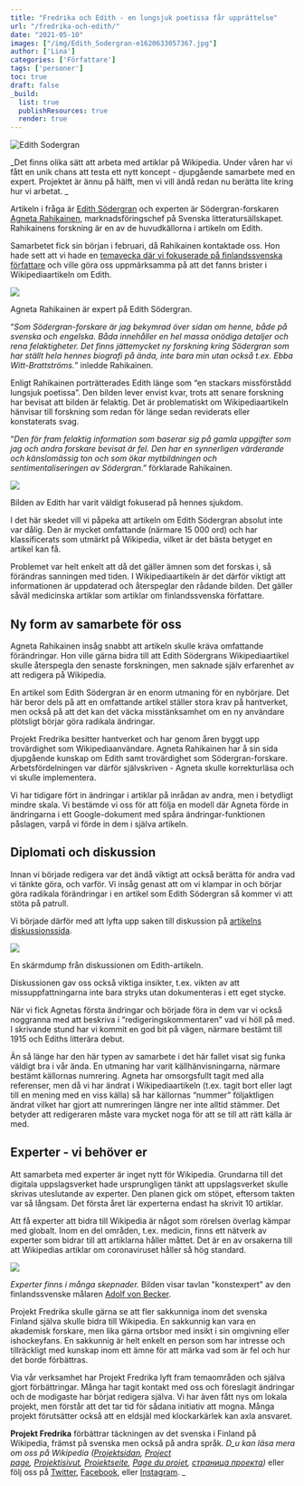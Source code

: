 ```yaml
---
title: "Fredrika och Edith - en lungsjuk poetissa får upprättelse"
url: "/fredrika-och-edith/"
date: "2021-05-10"
images: ["/img/Edith_Sodergran-e1620633057367.jpg"]
author: ['Lina']
categories: ['Författare']
tags: ['personer']
toc: true
draft: false
_build:
  list: true
  publishResources: true
  render: true
---
```


![Edith Sodergran](/img/Edith_Sodergran-e1620633057367.jpg)


_Det finns olika sätt att arbeta med artiklar på Wikipedia. Under våren har vi fått en unik chans att testa ett nytt koncept - djupgående samarbete med en expert. Projektet är ännu på hälft, men vi vill ändå redan nu berätta lite kring hur vi arbetat. _

Artikeln i fråga är [Edith Södergran](https://sv.wikipedia.org/wiki/Edith_S%C3%B6dergran) och experten är Södergran-forskaren [Agneta Rahikainen](https://sv.wikipedia.org/wiki/Agneta_Rahikainen), marknadsföringschef på Svenska litteratursällskapet. Rahikainens forskning är en av de huvudkällorna i artikeln om Edith. 

Samarbetet fick sin början i februari, då Rahikainen kontaktade oss. Hon hade sett att vi hade en [temavecka där vi fokuserade på finlandssvenska författare](https://projektfredrika.fi/finlandssvenska-forfattare/) och ville göra oss uppmärksamma på att det fanns brister i Wikipediaartikeln om Edith. 

![](/2021/05/Agneta_Rahikainen_02-787x1024.jpg)

Agneta Rahikainen är expert på Edith Södergran.

“_Som Södergran-forskare är jag bekymrad över sidan om henne, både på svenska och engelska. Båda innehåller en hel massa onödiga detaljer och rena felaktigheter. Det finns jättemycket ny forskning kring Södergran som har ställt hela hennes biografi på ända, inte bara min utan också t.ex. Ebba Witt-Brattströms._” inledde Rahikainen.

Enligt Rahikainen porträtterades Edith länge som “en stackars missförstådd lungsjuk poetissa”. Den bilden lever envist kvar, trots att senare forskning har bevisat att bilden är felaktig. Det är problematiskt om Wikipediaartikeln hänvisar till forskning som redan för länge sedan reviderats eller konstaterats svag.

“_Den för fram felaktig information som baserar sig på gamla uppgifter som jag och andra forskare bevisat är fel. Den har en synnerligen värderande och känslomässig ton och som ökar mytbildningen och sentimentaliseringen av Södergran_.” förklarade Rahikainen.

![](/2021/05/Edith_Södergran_in_her_sickbed_Arosa-1024x673.jpg)

Bilden av Edith har varit väldigt fokuserad på hennes sjukdom.

I det här skedet vill vi påpeka att artikeln om Edith Södergran absolut inte var dålig. Den är mycket omfattande (närmare 15 000 ord) och har klassificerats som utmärkt på Wikipedia, vilket är det bästa betyget en artikel kan få. 

Problemet var helt enkelt att då det gäller ämnen som det forskas i, så förändras sanningen med tiden. I Wikipediaartikeln är det därför viktigt att informationen är uppdaterad och återspeglar den rådande bilden. Det gäller såväl medicinska artiklar som artiklar om finlandssvenska författare.

## Ny form av samarbete för oss

Agneta Rahikainen insåg snabbt att artikeln skulle kräva omfattande förändringar. Hon ville gärna bidra till att Edith Södergrans Wikipediaartikel skulle återspegla den senaste forskningen, men saknade själv erfarenhet av att redigera på Wikipedia. 

En artikel som Edith Södergran är en enorm utmaning för en nybörjare. Det här beror dels på att en omfattande artikel ställer stora krav på hantverket, men också på att det kan det väcka misstänksamhet om en ny användare plötsligt börjar göra radikala ändringar. 

Projekt Fredrika besitter hantverket och har genom åren byggt upp trovärdighet som Wikipediaanvändare. Agneta Rahikainen har å sin sida djupgående kunskap om Edith samt trovärdighet som Södergran-forskare. Arbetsfördelningen var därför självskriven - Agneta skulle korrekturläsa och vi skulle implementera.

Vi har tidigare fört in ändringar i artiklar på inrådan av andra, men i betydligt mindre skala. Vi bestämde vi oss för att följa en modell där Agneta förde in ändringarna i ett Google-dokument med spåra ändringar-funktionen påslagen, varpå vi förde in dem i själva artikeln. 

## Diplomati och diskussion

Innan vi började redigera var det ändå viktigt att också berätta för andra vad vi tänkte göra, och varför. Vi insåg genast att om vi klampar in och börjar göra radikala förändringar i en artikel som Edith Södergran så kommer vi att stöta på patrull.

Vi började därför med att lyfta upp saken till diskussion på [artikelns diskussionssida](https://sv.wikipedia.org/wiki/Diskussion:Edith_S%C3%B6dergran#Projekt_Fredrika_kommer_att_jobba_med_artikeln).

![](https://lh4.googleusercontent.com/BDLeZHuqYcN8od4tJed9d0vRK4jl3o40D4Awb4eM7wVgnkPqJqjmsccUdaRhTPYqDqYDDAnDdfEhCNtEScVFwLh-SUT5NjaGWUGbKjrQ6XVVXKcK2IQi_QnI2zBRvx8FdrJWtmB0)

En skärmdump från diskussionen om Edith-artikeln.

Diskussionen gav oss också viktiga insikter, t.ex. vikten av att missuppfattningarna inte bara stryks utan dokumenteras i ett eget stycke. 

När vi fick Agnetas första ändringar och började föra in dem var vi också noggranna med att beskriva i “redigeringskommentaren” vad vi höll på med. I skrivande stund har vi kommit en god bit på vägen, närmare bestämt till 1915 och Ediths litterära debut.

Än så länge har den här typen av samarbete i det här fallet visat sig funka väldigt bra i vår ända. En utmaning har varit källhänvisningarna, närmare bestämt källornas numrering. Agneta har omsorgsfullt tagit med alla referenser, men då vi har ändrat i Wikipediaartikeln (t.ex. tagit bort eller lagt till en mening med en viss källa) så har källornas “nummer” följaktligen ändrat vilket har gjort att numreringen längre ner inte alltid stämmer. Det betyder att redigeraren måste vara mycket noga för att se till att rätt källa är med. 

## Experter - vi behöver er

Att samarbeta med experter är inget nytt för Wikipedia. Grundarna till det digitala uppslagsverket hade ursprungligen tänkt att uppslagsverket skulle skrivas uteslutande av experter. Den planen gick om stöpet, eftersom takten var så långsam. Det första året lär experterna endast ha skrivit 10 artiklar.

Att få experter att bidra till Wikipedia är något som rörelsen överlag kämpar med globalt. Inom en del områden, t.ex. medicin, finns ett nätverk av experter som bidrar till att artiklarna håller måttet. Det är en av orsakerna till att Wikipedias artiklar om coronaviruset håller så hög standard.

![](/2021/05/Becker_von_Adolf_-_The_Art_Expert_-_Google_Art_Project-769x1024.jpg)

_Experter finns i många skepnader._ Bilden visar tavlan "konstexpert" av den finlandssvenske målaren [Adolf von Becker](https://sv.wikipedia.org/wiki/Adolf_von_Becker).

Projekt Fredrika skulle gärna se att fler sakkunniga inom det svenska Finland själva skulle bidra till Wikipedia. En sakkunnig kan vara en akademisk forskare, men lika gärna ortsbor med insikt i sin omgivning eller ishockeyfans. En sakkunnig är helt enkelt en person som har intresse och tillräckligt med kunskap inom ett ämne för att märka vad som är fel och hur det borde förbättras.

Via vår verksamhet har Projekt Fredrika lyft fram temaområden och själva gjort förbättringar. Många har tagit kontakt med oss och föreslagit ändringar och de modigaste har börjat redigera själva. Vi har även fått nys om lokala projekt, men förstår att det tar tid för sådana initiativ att mogna. Många projekt förutsätter också att en eldsjäl med klockarkärlek kan axla ansvaret.

**Projekt Fredrika** förbättrar täckningen av det svenska i Finland på Wikipedia, främst på svenska men också på andra språk. _D_u kan läsa mera _om oss på Wikipedia (_[Projektsidan](https://sv.wikipedia.org/wiki/Wikipedia:Projekt_Fredrika), [Project page](https://en.wikipedia.org/wiki/Wikipedia:Projekt_Fredrika), [Projektisivut](https://fi.wikipedia.org/wiki/Wikipedia:Projekt_Fredrika), [Projektseite](https://de.wikipedia.org/wiki/Wikipedia:Projekt_Fredrika), [Page du projet](https://fr.wikipedia.org/wiki/Wikipedia:Projekt_Fredrika), [страница проекта](https://ru.wikipedia.org/wiki/Wikipedia:Projekt_Fredrika))_ eller följ oss på [Twitter](https://twitter.com/projektfredrika), [Facebook](https://www.facebook.com/projektfredrika/), eller [Instagram](http://instagram.com/projektfredrika). _